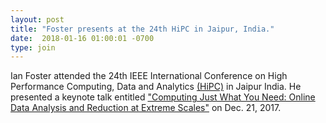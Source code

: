 ```yaml
---
layout: post
title: "Foster presents at the 24th HiPC in Jaipur, India."
date:  2018-01-16 01:00:01 -0700
type: join
---
```

Ian Foster attended the 24th IEEE International Conference on High Performance Computing, Data and Analytics [(HiPC)](http://hipc.org/) in Jaipur India. He presented a keynote talk entitled ["Computing Just What You Need: Online Data Analysis and Reduction at Extreme Scales"](https://www.slideshare.net/ianfoster/computing-just-what-you-need-online-data-analysis-and-reduction-at-extreme-scales-86234444) on Dec. 21, 2017.
